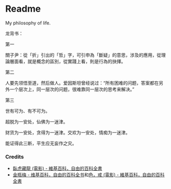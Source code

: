 # Readme
My philosophy of life.

龙背书：

第一

關子尹：從「折」引出的「哲」字，可引申為「斷疑」的意思，涉及的應用，從理論層面看，就是概念的區別，從實踐上看，則是行為的抉擇。

第二

人要先领悟至道，然后做人。爱因斯坦曾经说过：“所有困难的问题，答案都在另外一个层次上，同一层次的问题，很难靠同一层次的思考来解决。”

第三

世有可为、有不可为。

超脱为一安处，仙佛为一迷津。

财货为一安处，贪得为一迷津。交欢为一安处，情痴为一迷津。

能证得此三断，平生应无妄作之灾。

### Credits
- [臥虎藏龍 (電影) - 維基百科，自由的百科全書](https://zh.wikipedia.org/zh-tw/臥虎藏龍_(電影))
- [金瓶梅 - 维基百科，自由的百科全书](https://zh.wikipedia.org/zh-cn/金瓶梅)和[色，戒 (電影) - 維基百科，自由的百科全書](https://zh.wikipedia.org/zh-tw/色，戒_(電影))
